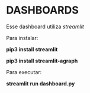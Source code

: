 # DASHBOARDS

Esse dashboard utiliza *streamlit*

Para instalar:

**pip3 install streamlit**

**pip3 install streamlit-agraph**


Para executar:

**streamlit run dashboard.py**

